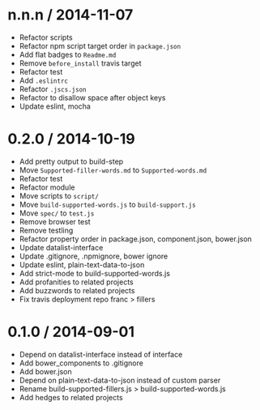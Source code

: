 
n.n.n / 2014-11-07
==================

 * Refactor scripts
 * Refactor npm script target order in `package.json`
 * Add flat badges to `Readme.md`
 * Remove `before_install` travis target
 * Refactor test
 * Add `.eslintrc`
 * Refactor `.jscs.json`
 * Refactor to disallow space after object keys
 * Update eslint, mocha

0.2.0 / 2014-10-19
==================

 * Add pretty output to build-step
 * Move `Supported-filler-words.md` to `Supported-words.md`
 * Refactor test
 * Refactor module
 * Move scripts to `script/`
 * Move `build-supported-words.js` to `build-support.js`
 * Move `spec/` to `test.js`
 * Remove browser test
 * Remove testling
 * Refactor property order in package.json, component.json, bower.json
 * Update datalist-interface
 * Update .gitignore, .npmignore, bower ignore
 * Update eslint, plain-text-data-to-json
 * Add strict-mode to build-supported-words.js
 * Add profanities to related projects
 * Add buzzwords to related projects
 * Fix travis deployment repo franc > fillers

0.1.0 / 2014-09-01
==================

 * Depend on datalist-interface instead of interface
 * Add bower_components to .gitignore
 * Add bower.json
 * Depend on plain-text-data-to-json instead of custom parser
 * Rename build-supported-fillers.js > build-supported-words.js
 * Add hedges to related projects
